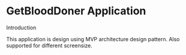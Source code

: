# GetBloodDoner Application

Introduction 

This application is design using MVP architecture design pattern.
Also supported for different screensize.

